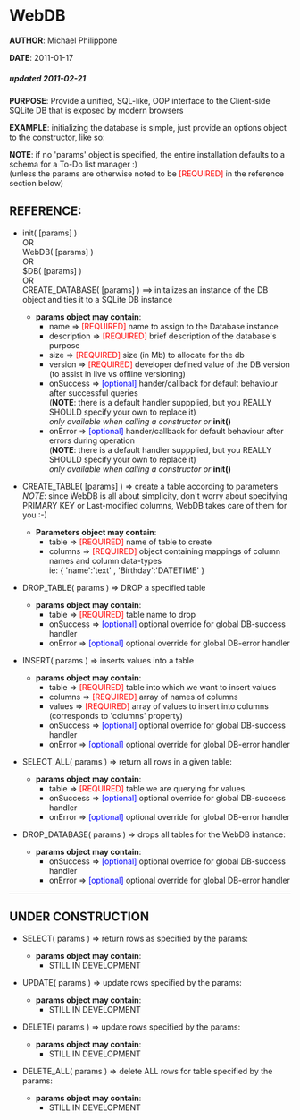 WebDB
======
**AUTHOR**: Michael Philippone

**DATE**: 2011-01-17
##### updated 2011-02-21

**PURPOSE**:  Provide a unified, SQL-like, OOP interface to the Client-side SQLite DB that is exposed by modern browsers

**EXAMPLE**: initializing the database is simple, just provide an options object to the constructor, like so:
	<script type="text/javascript">
		var webdb = WebDB();
		// OR
		var webdb = $DB();
	</script>

**NOTE**: if no 'params' object is specified, the entire installation defaults to a schema for a To-Do list manager :)  
(unless the params are otherwise noted to be <span style="color:red">[REQUIRED]</span> in the reference section below)


REFERENCE:  
-----------------
*	init( [params] )  
OR  
WebDB( [params] )  
OR  
$DB( [params] )  
OR  
CREATE_DATABASE( [params] ) ==> initalizes an instance of the DB object and ties it to a SQLite DB instance
	* **params object may contain**:
		*	name				=>	<span style="color:red">[REQUIRED]</span> name to assign to the Database instance
		*	description	=>	<span style="color:red">[REQUIRED]</span> brief description of the database's purpose
		*	size				=>	<span style="color:red">[REQUIRED]</span> size (in Mb) to allocate for the db
		*	version			=>	<span style="color:red">[REQUIRED]</span> developer defined value of the DB version (to assist in live vs offline versioning)
		*	onSuccess		=>	<span style="color:blue">[optional]</span> hander/callback for default behaviour after successful queries  
			(**NOTE**: there is a default handler suppplied, but you REALLY SHOULD specify your own to replace it)  
			*only available when calling a constructor or* **init()**
		*	onError			=>	<span style="color:blue">[optional]</span> hander/callback for default behaviour after errors during operation  
			(**NOTE**: there is a default handler suppplied, but you REALLY SHOULD specify your own to replace it)  
			*only available when calling a constructor or* **init()**

*	CREATE_TABLE( [params] )  => create a table according to parameters  
*NOTE*: since WebDB is all about simplicity, don't worry about specifying PRIMARY KEY or Last-modified columns, WebDB takes care of them for you :-)
	* **Parameters object may contain**:
		* table		=>	<span style="color:red">[REQUIRED]</span> name of table to create
		* columns	=>  <span style="color:red">[REQUIRED]</span> object containing mappings of column names and column data-types  
			ie: { 'name':'text' , 'Birthday':'DATETIME' }

*	DROP_TABLE( params ) => DROP a specified table
	* **params object may contain**:
		* table 		=> 	<span style="color:red">[REQUIRED]</span> table name to drop
		* onSuccess	=>	<span style="color:blue">[optional]</span> optional override for global DB-success handler
		* onError		=>	<span style="color:blue">[optional]</span> optional override for global DB-error handler

*	INSERT( params ) => inserts values into a table
	* **params object may contain**:
		* table	 		=>  <span style="color:red">[REQUIRED]</span> table into which we want to insert values
		* columns 	=>  <span style="color:red">[REQUIRED]</span> array of names of columns
		* values 		=>  <span style="color:red">[REQUIRED]</span> array of values to insert into columns (corresponds to 'columns' property)
		* onSuccess	=>	<span style="color:blue">[optional]</span> optional override for global DB-success handler
		* onError		=>	<span style="color:blue">[optional]</span> optional override for global DB-error handler

*	SELECT_ALL( params ) => return all rows in a given table:
	* **params object may contain**:
		* table     =>  <span style="color:red">[REQUIRED]</span> table we are querying for values
		* onSuccess	=>	<span style="color:blue">[optional]</span> optional override for global DB-success handler
		* onError		=>	<span style="color:blue">[optional]</span> optional override for global DB-error handler

*	DROP_DATABASE( params ) => drops all tables for the WebDB instance:
	* **params object may contain**:
		* onSuccess	=>	<span style="color:blue">[optional]</span> optional override for global DB-success handler
		* onError		=>	<span style="color:blue">[optional]</span> optional override for global DB-error handler
	
-------------------------------------
## UNDER CONSTRUCTION

*	SELECT( params ) => return rows as specified by the params:
	* **params object may contain**:
		* STILL IN DEVELOPMENT

*	UPDATE( params ) => update rows specified by the params:
	* **params object may contain**:
		* STILL IN DEVELOPMENT

*	DELETE( params ) => update rows specified by the params:
	* **params object may contain**:
		* STILL IN DEVELOPMENT

*	DELETE_ALL( params ) => delete ALL rows for table specified by the params:
	* **params object may contain**:
		* STILL IN DEVELOPMENT


